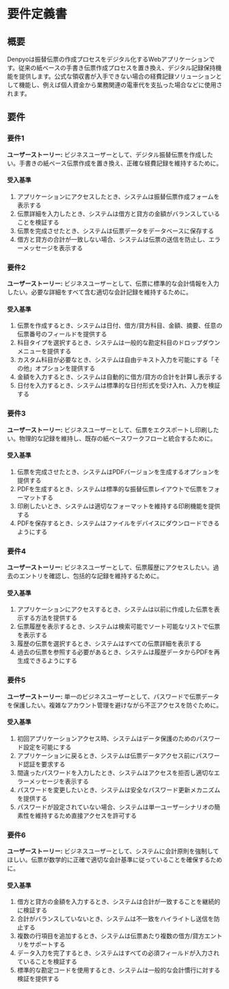 # 要件定義書

## 概要

Denpyoは振替伝票の作成プロセスをデジタル化するWebアプリケーションです。従来の紙ベースの手書き伝票作成プロセスを置き換え、デジタル記録保持機能を提供します。公式な領収書が入手できない場合の経費記録ソリューションとして機能し、例えば個人資金から業務関連の電車代を支払った場合などに使用されます。

## 要件

### 要件1

**ユーザーストーリー:** ビジネスユーザーとして、デジタル振替伝票を作成したい。手書きの紙ベース伝票作成を置き換え、正確な経費記録を維持するために。

#### 受入基準

1. アプリケーションにアクセスしたとき、システムは振替伝票作成フォームを表示する
2. 伝票詳細を入力したとき、システムは借方と貸方の金額がバランスしていることを検証する
3. 伝票を完成させたとき、システムは伝票データをデータベースに保存する
4. 借方と貸方の合計が一致しない場合、システムは伝票の送信を防止し、エラーメッセージを表示する

### 要件2

**ユーザーストーリー:** ビジネスユーザーとして、伝票に標準的な会計情報を入力したい。必要な詳細をすべて含む適切な会計記録を維持するために。

#### 受入基準

1. 伝票を作成するとき、システムは日付、借方/貸方科目、金額、摘要、任意の伝票番号のフィールドを提供する
2. 科目タイプを選択するとき、システムは一般的な勘定科目のドロップダウンメニューを提供する
3. カスタム科目が必要なとき、システムは自由テキスト入力を可能にする「その他」オプションを提供する
4. 金額を入力するとき、システムは自動的に借方/貸方の合計を計算し表示する
5. 日付を入力するとき、システムは標準的な日付形式を受け入れ、入力を検証する

### 要件3

**ユーザーストーリー:** ビジネスユーザーとして、伝票をエクスポートし印刷したい。物理的な記録を維持し、既存の紙ベースワークフローと統合するために。

#### 受入基準

1. 伝票を完成させたとき、システムはPDFバージョンを生成するオプションを提供する
2. PDFを生成するとき、システムは標準的な振替伝票レイアウトで伝票をフォーマットする
3. 印刷したいとき、システムは適切なフォーマットを維持する印刷機能を提供する
4. PDFを保存するとき、システムはファイルをデバイスにダウンロードできるようにする

### 要件4

**ユーザーストーリー:** ビジネスユーザーとして、伝票履歴にアクセスしたい。過去のエントリを確認し、包括的な記録を維持するために。

#### 受入基準

1. アプリケーションにアクセスするとき、システムは以前に作成した伝票を表示する方法を提供する
2. 伝票履歴を表示するとき、システムは検索可能でソート可能なリストで伝票を表示する
3. 履歴の伝票を選択するとき、システムはすべての伝票詳細を表示する
4. 過去の伝票を参照する必要があるとき、システムは履歴データからPDFを再生成できるようにする

### 要件5

**ユーザーストーリー:** 単一のビジネスユーザーとして、パスワードで伝票データを保護したい。複雑なアカウント管理を避けながら不正アクセスを防ぐために。

#### 受入基準

1. 初回アプリケーションアクセス時、システムはデータ保護のためのパスワード設定を可能にする
2. アプリケーションに戻るとき、システムは伝票データアクセス前にパスワード認証を要求する
3. 間違ったパスワードを入力したとき、システムはアクセスを拒否し適切なエラーメッセージを表示する
4. パスワードを変更したいとき、システムは安全なパスワード更新メカニズムを提供する
5. パスワードが設定されていない場合、システムは単一ユーザーシナリオの簡素性を維持するため直接アクセスを許可する

### 要件6

**ユーザーストーリー:** ビジネスユーザーとして、システムに会計原則を強制してほしい。伝票が数学的に正確で適切な会計基準に従っていることを確保するために。

#### 受入基準

1. 借方と貸方の金額を入力するとき、システムは合計が一致することを継続的に検証する
2. 合計がバランスしていないとき、システムは不一致をハイライトし送信を防止する
3. 複数の行項目を追加するとき、システムは伝票あたり複数の借方/貸方エントリをサポートする
4. データ入力を完了するとき、システムはすべての必須フィールドが入力されていることを検証する
5. 標準的な勘定コードを使用するとき、システムは一般的な会計慣行に対する検証を提供する